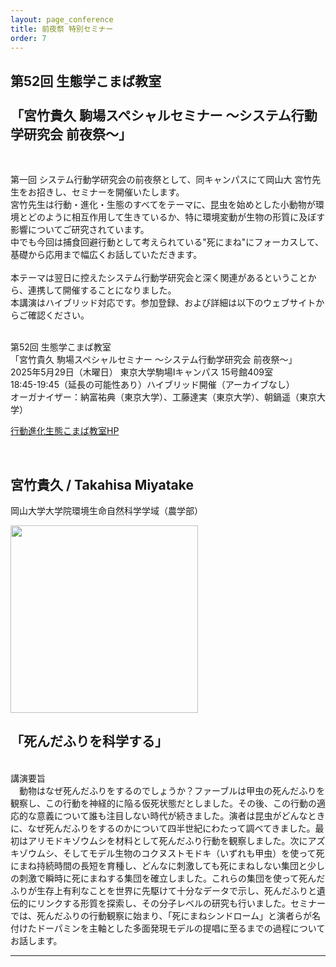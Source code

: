 ```yaml
---
layout: page_conference
title: 前夜祭 特別セミナー
order: 7
---
```


## 第52回 生態学こまば教室<br><br>「宮竹貴久 駒場スペシャルセミナー ～システム行動学研究会 前夜祭～」

<br>

第一回 システム行動学研究会の前夜祭として、同キャンパスにて岡山大 宮竹先生をお招きし、セミナーを開催いたします。<br>
宮竹先生は行動・進化・生態のすべてをテーマに、昆虫を始めとした小動物が環境とどのように相互作用して生きているか、特に環境変動が生物の形質に及ぼす影響についてご研究されています。<br>
中でも今回は捕食回避行動として考えられている"死にまね"にフォーカスして、基礎から応用まで幅広くお話していただきます。<br><br>
本テーマは翌日に控えたシステム行動学研究会と深く関連があるということから、連携して開催することになりました。<br>
本講演はハイブリッド対応です。参加登録、および詳細は以下のウェブサイトからご確認ください。<br><br>

<summary>第52回 生態学こまば教室</summary>
「宮竹貴久 駒場スペシャルセミナー ～システム行動学研究会 前夜祭～」<br>
2025年5月29日（木曜日） 東京大学駒場Ⅰキャンパス 15号館409室<br>
18:45-19:45（延長の可能性あり）ハイブリッド開催（アーカイブなし）<br>
オーガナイザー：納富祐典（東京大学）、工藤達実（東京大学）、朝鍋遥（東京大学）

<a href="https://sites.google.com/site/komabaecoevo/" target="_blank" rel="noopener noreferrer">行動進化生態こまば教室HP</a>

<br>

## 宮竹貴久 / Takahisa Miyatake

岡山大学大学院環境生命自然科学学域（農学部）

<img src="{{ site.baseurl }}/event_01/images/miyatake.jpg" width="300px">  

<br>

## 「死んだふりを科学する」

<br>

<summary>講演要旨</summary>
　動物はなぜ死んだふりをするのでしょうか？ファーブルは甲虫の死んだふりを観察し、この行動を神経的に陥る仮死状態だとしました。その後、この行動の適応的な意義について誰も注目しない時代が続きました。演者は昆虫がどんなときに、なぜ死んだふりをするのかについて四半世紀にわたって調べてきました。最初はアリモドキゾウムシを材料として死んだふり行動を観察しました。次にアズキゾウムシ、そしてモデル生物のコクヌストモドキ（いずれも甲虫）を使って死にまね持続時間の長短を育種し、どんなに刺激しても死にまねしない集団と少しの刺激で瞬時に死にまねする集団を確立しました。これらの集団を使って死んだふりが生存上有利なことを世界に先駆けて十分なデータで示し、死んだふりと遺伝的にリンクする形質を探索し、その分子レベルの研究も行いました。セミナーでは、死んだふりの行動観察に始まり、「死にまねシンドローム」と演者らが名付けたドーパミンを主軸とした多面発現モデルの提唱に至るまでの過程についてお話します。


***
